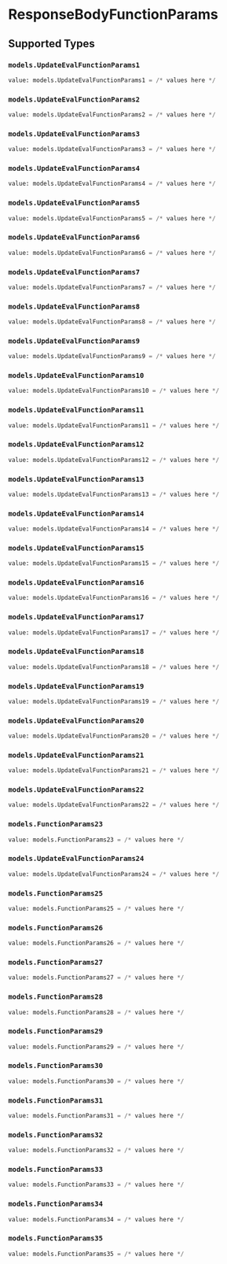# ResponseBodyFunctionParams


## Supported Types

### `models.UpdateEvalFunctionParams1`

```python
value: models.UpdateEvalFunctionParams1 = /* values here */
```

### `models.UpdateEvalFunctionParams2`

```python
value: models.UpdateEvalFunctionParams2 = /* values here */
```

### `models.UpdateEvalFunctionParams3`

```python
value: models.UpdateEvalFunctionParams3 = /* values here */
```

### `models.UpdateEvalFunctionParams4`

```python
value: models.UpdateEvalFunctionParams4 = /* values here */
```

### `models.UpdateEvalFunctionParams5`

```python
value: models.UpdateEvalFunctionParams5 = /* values here */
```

### `models.UpdateEvalFunctionParams6`

```python
value: models.UpdateEvalFunctionParams6 = /* values here */
```

### `models.UpdateEvalFunctionParams7`

```python
value: models.UpdateEvalFunctionParams7 = /* values here */
```

### `models.UpdateEvalFunctionParams8`

```python
value: models.UpdateEvalFunctionParams8 = /* values here */
```

### `models.UpdateEvalFunctionParams9`

```python
value: models.UpdateEvalFunctionParams9 = /* values here */
```

### `models.UpdateEvalFunctionParams10`

```python
value: models.UpdateEvalFunctionParams10 = /* values here */
```

### `models.UpdateEvalFunctionParams11`

```python
value: models.UpdateEvalFunctionParams11 = /* values here */
```

### `models.UpdateEvalFunctionParams12`

```python
value: models.UpdateEvalFunctionParams12 = /* values here */
```

### `models.UpdateEvalFunctionParams13`

```python
value: models.UpdateEvalFunctionParams13 = /* values here */
```

### `models.UpdateEvalFunctionParams14`

```python
value: models.UpdateEvalFunctionParams14 = /* values here */
```

### `models.UpdateEvalFunctionParams15`

```python
value: models.UpdateEvalFunctionParams15 = /* values here */
```

### `models.UpdateEvalFunctionParams16`

```python
value: models.UpdateEvalFunctionParams16 = /* values here */
```

### `models.UpdateEvalFunctionParams17`

```python
value: models.UpdateEvalFunctionParams17 = /* values here */
```

### `models.UpdateEvalFunctionParams18`

```python
value: models.UpdateEvalFunctionParams18 = /* values here */
```

### `models.UpdateEvalFunctionParams19`

```python
value: models.UpdateEvalFunctionParams19 = /* values here */
```

### `models.UpdateEvalFunctionParams20`

```python
value: models.UpdateEvalFunctionParams20 = /* values here */
```

### `models.UpdateEvalFunctionParams21`

```python
value: models.UpdateEvalFunctionParams21 = /* values here */
```

### `models.UpdateEvalFunctionParams22`

```python
value: models.UpdateEvalFunctionParams22 = /* values here */
```

### `models.FunctionParams23`

```python
value: models.FunctionParams23 = /* values here */
```

### `models.UpdateEvalFunctionParams24`

```python
value: models.UpdateEvalFunctionParams24 = /* values here */
```

### `models.FunctionParams25`

```python
value: models.FunctionParams25 = /* values here */
```

### `models.FunctionParams26`

```python
value: models.FunctionParams26 = /* values here */
```

### `models.FunctionParams27`

```python
value: models.FunctionParams27 = /* values here */
```

### `models.FunctionParams28`

```python
value: models.FunctionParams28 = /* values here */
```

### `models.FunctionParams29`

```python
value: models.FunctionParams29 = /* values here */
```

### `models.FunctionParams30`

```python
value: models.FunctionParams30 = /* values here */
```

### `models.FunctionParams31`

```python
value: models.FunctionParams31 = /* values here */
```

### `models.FunctionParams32`

```python
value: models.FunctionParams32 = /* values here */
```

### `models.FunctionParams33`

```python
value: models.FunctionParams33 = /* values here */
```

### `models.FunctionParams34`

```python
value: models.FunctionParams34 = /* values here */
```

### `models.FunctionParams35`

```python
value: models.FunctionParams35 = /* values here */
```

